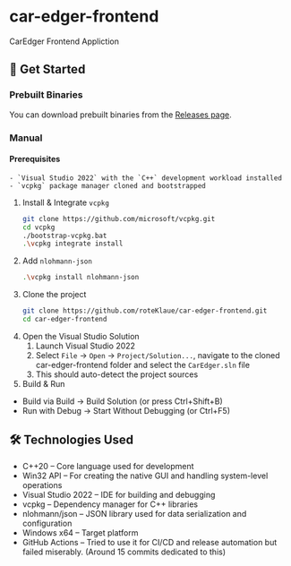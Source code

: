 # car-edger-frontend
CarEdger Frontend Appliction

## 🚀 Get Started

### Prebuilt Binaries
You can download prebuilt binaries from the [Releases page](https://github.com/roteKlaue/car-edger-frontend/releases).

### Manual
#### Prerequisites
    - `Visual Studio 2022` with the `C++` development workload installed
    - `vcpkg` package manager cloned and bootstrapped
1. Install & Integrate `vcpkg`
    ```bash
    git clone https://github.com/microsoft/vcpkg.git
    cd vcpkg
    ./bootstrap-vcpkg.bat
    .\vcpkg integrate install
    ```
2. Add `nlohmann-json`
    ```bash
    .\vcpkg install nlohmann-json
    ```
3. Clone the project
    ```bash
    git clone https://github.com/roteKlaue/car-edger-frontend.git
    cd car-edger-frontend
    ```
4. Open the Visual Studio Solution
    1. Launch Visual Studio 2022
    2. Select `File` → `Open` → `Project/Solution...`, navigate to the cloned car-edger-frontend folder and select the `CarEdger.sln` file
    3. This should auto-detect the project sources
6. Build & Run
  - Build via Build → Build Solution (or press Ctrl+Shift+B)
  - Run with Debug → Start Without Debugging (or Ctrl+F5)

## 🛠 Technologies Used
- C++20 – Core language used for development
- Win32 API – For creating the native GUI and handling system-level operations
- Visual Studio 2022 – IDE for building and debugging
- vcpkg – Dependency manager for C++ libraries
- nlohmann/json – JSON library used for data serialization and configuration
- Windows x64 – Target platform
- GitHub Actions – Tried to use it for CI/CD and release automation but failed miserably. (Around 15 commits dedicated to this)
